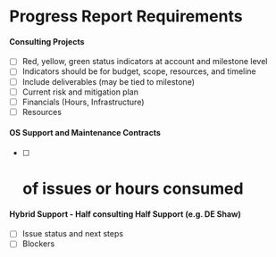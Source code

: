 # Progress Report Requirements

#### Consulting Projects

- [ ] Red, yellow, green status indicators at account and milestone level
- [ ] Indicators should be for budget, scope, resources, and timeline
- [ ] Include deliverables (may be tied to milestone)
- [ ] Current risk and mitigation plan
- [ ] Financials (Hours, Infrastructure)
- [ ] Resources

#### OS Support and Maintenance Contracts
- [ ] # of issues or hours consumed

#### Hybrid Support - Half consulting Half Support (e.g. DE Shaw)
- [ ] Issue status and next steps
- [ ] Blockers
